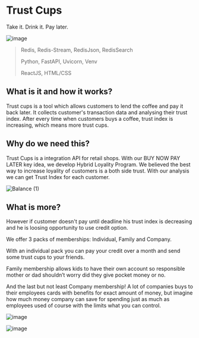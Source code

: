 # Trust Cups
Take it. Drink it. Pay later.

![image](https://user-images.githubusercontent.com/63854390/167278032-88af1ede-1dee-4797-a874-8cb256ff4961.png)

>Redis, Redis-Stream, RedisJson, RedisSearch
>
>Python, FastAPI, Uvicorn, Venv
>
>ReactJS, HTML/CSS

## What is it and how it works?

Trust cups is a tool which allows customers to lend the coffee and pay it back later.  It collects customer's transaction data and analysing their trust index.  After every time when customers buys a coffee, trust index is increasing, which means more trust cups. 


## Why do we need this?

Trust Cups is a integration API for retail shops. With our BUY NOW PAY LATER key idea, we develop Hybrid Loyality Program. We believed the best way to increase loyality of customers is a both side trust. With our analysis we can get Trust Index for each customer.


![Balance (1)](https://user-images.githubusercontent.com/63854390/167280225-17944f61-f302-4475-be62-c5eee5fa8816.png)

## What is more?

However if customer doesn't pay until deadline his trust index is decreasing and he is loosing opportunity to use credit option.

We offer 3 packs of memberships: Individual, Family and Company.

With an individual pack you can pay your credit over a month and send some trust cups to your friends.

Family membership allows kids to have their own account so responsible mother or dad shouldn’t worry did they give pocket money or no.

And the last but not least Company membership! A lot of companies buys to their employees cards with benefits for exact amount of money, but imagine how much money company can save for spending just as much as employees used of course with the limits what you can control.

![image](https://user-images.githubusercontent.com/63854390/167280242-a38e17de-dcd0-4912-8574-1a920fb155f6.png)

![image](https://user-images.githubusercontent.com/63854390/167280259-4f676f95-5ccc-4187-bdf4-1026804d2f62.png)
